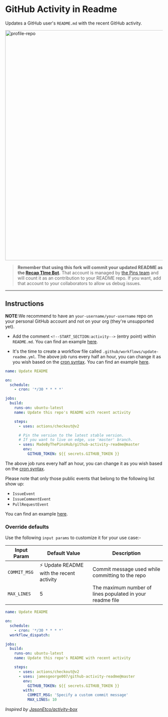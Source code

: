 # GitHub Activity in Readme

Updates a GitHub user's `README.md` with the recent GitHub activity.

<img width="735" alt="profile-repo" src="https://user-images.githubusercontent.com/25279263/87703301-3aa4a500-c7b8-11ea-8eb6-245121997a7b.png">

> **Remember that using this fork will commit your updated README as the [Recap TIme Bot](https://github.com/RecapTimeBot).**
> That account is managed by [the Pins team](https://madebythepins.tk) and will count it as an contribution to your README repo.
> If you want, add that account to your collaborators to allow us debug issues.

---

## Instructions

**NOTE**:We recommend to have an `your-username/your-username` repo on your personal GitHub account and not on your org (they're unsupported yet).

- Add the comment `<!--START_SECTION:activity-->` (entry point) within `README.md`. You can find an example
[here](https://github.com/AndreiJirohHaliliDev2006/AndreiJirohHaliliDev2006/blob/master/README.md).

- It's the time to create a workflow file called `.github/workflows/update-readme.yml`. The above job runs every half an hour, you can change it as you
wish based on the [cron syntax](https://jasonet.co/posts/scheduled-actions/#the-cron-syntax).
You can find an example [here](https://github.com/AndreiJirohHaliliDev2006/AndreiJirohHaliliDev2006/blob/master/.github/workflows/update-readme.yml).


```yml
name: Update README

on:
  schedule:
    - cron: '*/30 * * * *'

jobs:
  build:
    runs-on: ubuntu-latest
    name: Update this repo's README with recent activity

    steps:
      - uses: actions/checkout@v2

      # Pin the version to the latest stable version.
      # If you want to live on edge, use 'master' branch.
      - uses: MadeByThePinsHub/github-activity-readme@master
        env:
          GITHUB_TOKEN: ${{ secrets.GITHUB_TOKEN }}
```

The above job runs every half an hour, you can change it as you wish based on the [cron syntax](https://jasonet.co/posts/scheduled-actions/#the-cron-syntax).

Please note that only those public events that belong to the following list show up:

- `IssueEvent`
- `IssueCommentEvent`
- `PullRequestEvent`

You can find an example [here](https://github.com/jamesgeorge007/jamesgeorge007/blob/master/.github/workflows/update-readme.yml).

### Override defaults

Use the following `input params` to customize it for your use case:-

| Input Param | Default Value | Description |
|--------|--------|--------|
| `COMMIT_MSG` | :zap: Update README with the recent activity | Commit message used while committing to the repo |
| `MAX_LINES` | 5 | The maximum number of lines populated in your readme file |


```yml
name: Update README

on:
  schedule:
    - cron: '*/30 * * * *'
  workflow_dispatch:

jobs:
  build:
    runs-on: ubuntu-latest
    name: Update this repo's README with recent activity

    steps:
      - uses: actions/checkout@v2
      - uses: jamesgeorge007/github-activity-readme@master
        env:
          GITHUB_TOKEN: ${{ secrets.GITHUB_TOKEN }}
        with:
          COMMIT_MSG: 'Specify a custom commit message'
          MAX_LINES: 10
```

_Inspired by [JasonEtco/activity-box](https://github.com/JasonEtco/activity-box)_
